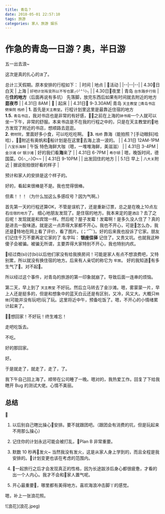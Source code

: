 ```yaml
---
title: 青岛？
date: 2018-05-01 22:57:10
tags: 旅游
categories: 家人 旅游 娱乐
---
```


# 作急的青岛一日游？奥，半日游

五一出去浪~

这次是真的扎心的`浪`了。

总计三天假期。原本安排的行程如下：
| 时间 | 地点 | 活动 |
|--|--|--|
| 4.30日 白天 | 上海 | `好吧计划有变所以不写也罢╭(╯^╰)╮` |
| 4.30日夜里 | 青岛 `台东路步行街` | 在**住的地方**（后面再说有多坑） 先落脚，放完东西后如果有时间就去附近的地方**逛夜市** |
| 4.31日  8AM |  | 起床 |
| 4.31日 9-3.30AM| 青岛 `天主教堂` `青岛书店` `劈柴院` `栈桥` | **1.** 首先是`天主教堂`。行程计划里这里是最靠近住宿的地方<br> **1.5.** `青岛书店`，我对书店也是非常的有好感，之前在上海的`钟书阁`一个人就可以坐一下午，非常的舒服。本来书店是不在我的行程之中的，只是在天主教堂的地方发现了附近的书店，想顺路去逛逛。<br> **2.** `劈材院`，里面好多小食，可以吃吃吃啊。 **3.** `栈桥` 靠海（能拍照？[手动眼斜]哈哈），附近有奥帆和船计划是在这里去海上浪一波的。 |
| 4.31日 12AM-1PM | `八宝乐海鲜` | 午饭 特色海鲜大咖（嗯，一堆堆海鲜，美滋滋） |
| 4.31日 3-4PM | `金沙滩` or `银沙滩` | 好的我们看**海**来了 |
| 4.31日 6-7PM | `希尔顿` | 嗯，晚饭时间，德国菜。O(∩_∩)O~~ |
| 4.31日 9-10PM |  | 出发回住的地方 |
| 5.1日 早上 | `八大关`附近 | 据说街拍很好看的样子 |

预计和家人的安排是这个样子的。

好的，看起来很棒是不是。我也觉得很棒。

但素！！！（为什么加这么多感叹号？因为气啊。）

首先第一天的行程还算OK，不管是误机了，还是重新订票，总之是在晚上10点左右`住宿的地方`了。
细心地朋友发现了。是住宿的地方。我本来定的是`酒店`？去了之后呢！发现就是和宾馆一样。然后呢？屋子发霉！发霉啊！是多久没人住了？真的是进去一股味道。就是这一点弄得大家都不开心。我也不开心，可是怎么办，我还是特地在网上看了评价，看了图片。(；′⌒`)。好的后来我也投诉了它家。朋友们记住千万不要再定它家的了 名字叫： **银座佳驿** 记住了。又贵又坑。也就我这种傻子会被骗。被骗无所谓，主要弄得大家特别不开心，我也特别内疚。

经过商(si)讨(bi)以后他们家没有给我换房间！可能是家人有点不想浪费吧，又特别累，所以就没有换住宿的地方。后来有人亲切的称它为 `牢房`。 好的我知道有多生气了😤。对不起。

所以经过这个事件，对青岛的旅游的第一印象就崩了。导致后面一连串的烦恼。

第二天，早上到了 `天主教堂` 不好玩。然后立马转去了金沙滩。嗯，雾蒙蒙一片，早上人还是挺多的，但是和想象中的蓝天白云还是有区别，又冷，风又大。大概只`稍微`(可能并没有玩吧)玩了玩。这里将近中午，预备吃饭了。嗯，不开心的小情绪累计起来了。

想回家！不好玩！终生难忘！

走吧吃饭去。

不吃。

好的那回家。

好。

于是就走了，就走了，走了，了。

我下午自己回上海了。顺带在公司睡了一晚。嗯对的，我热爱工作。回复了下给我瞎开 Bug 的测试大佬。心情不美丽。

## 总结

1. 以后别自己瞎比操心安排。要不就跟团吧。（跟团会有消费的坑，但是玩起来不用那么操心）

2. 记住你的计划永远可能会被打乱，Plan B 非常重要。

3. 默数 10 秒再发火~ 当然我没有发火，这是从家人身上学到的，而且全程是我安排的。计划变更也该在考虑的范围内。

4. 一起旅行之后才会发现真正的性格，因为长途跋涉后身心都很疲惫，才看的出一个人内心。我才不会和家人置气呢。

5. 开心最重要，哪里都有美得地方。喜欢海浪冲击脚丫的感觉。

嗯，补上一张浪花照。

<p class="center">![浪花](浪花.jpeg)</p>
